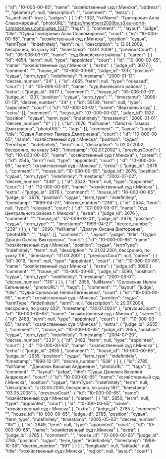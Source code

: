 {
    "id": "10-000-00-65",
    "name": "хозяйственный суд г.Минска",
    "address": "",
    "geometry": null,
    "description": "",
    "comment": "",
    "extra": {
        "is_archived": true
    },
    "judges": [
        {
            "id": 1337,
            "fullName": "Григорович Алла Славомировна",
            "photoURL": "https://members2020by.s3.eu-north-1.amazonaws.com/judge_1337",
            "tags": [],
            "comment": "",
            "layout": "judge",
            "title": "Судья Григорович Алла Славомировна",
            "court": {
                "id": "10-000-00-65",
                "name": "хозяйственный суд г.Минска",
                "position": "судья",
                "termType": "indefinitely",
                "term": null,
                "description": "c 13.01.2009, бессрочно, по указу 34",
                "timestamp": "13.01.2009"
            },
            "previousCourt": {
                "id": "05-006-03-01",
                "name": "суд Вилейского района"
            },
            "career": [
                {
                    "id": 4854,
                    "term": null,
                    "type": "appointed",
                    "court": {
                        "id": "10-000-00-65",
                        "name": "хозяйственный суд г.Минска"
                    },
                    "extra": {
                        "judge_id": 3677
                    },
                    "comment": "",
                    "house_id": "10-000-00-65",
                    "judge_id": 1337,
                    "position": "судья",
                    "term_type": "indefinitely",
                    "timestamp": "2009-01-13",
                    "decree_number": "34"
                },
                {
                    "id": 4855,
                    "term": null,
                    "type": "released",
                    "court": {
                        "id": "05-006-03-01",
                        "name": "суд Вилейского района"
                    },
                    "extra": {
                        "judge_id": 3677
                    },
                    "comment": "",
                    "house_id": "05-006-03-01",
                    "judge_id": 1337,
                    "position": "судья",
                    "term_type": "",
                    "timestamp": "2009-01-13",
                    "decree_number": "34"
                },
                {
                    "id": 59139,
                    "term": null,
                    "type": "appointed",
                    "court": {
                        "id": "07-000-00-02",
                        "name": "Верховный суд"
                    },
                    "extra": [],
                    "comment": "",
                    "house_id": "07-000-00-02",
                    "judge_id": 1337,
                    "position": "судья",
                    "term_type": "indefinitely",
                    "timestamp": "2000-01-01",
                    "decree_number": "0"
                }
            ]
        },
        {
            "id": 2676,
            "fullName": "Лапотко Тамара Дмитриевна",
            "photoURL": "",
            "tags": [],
            "comment": "",
            "layout": "judge",
            "title": "Судья Лапотко Тамара Дмитриевна",
            "court": {
                "id": "10-000-00-65",
                "name": "хозяйственный суд г.Минска",
                "position": "судья",
                "termType": "indefinitely",
                "term": null,
                "description": "c 02.07.2002, бессрочно, по указу 348",
                "timestamp": "02.07.2002"
            },
            "previousCourt": {
                "id": "10-000-00-65",
                "name": "хозяйственный суд г.Минска"
            },
            "career": [
                {
                    "id": 2545,
                    "term": null,
                    "type": "appointed",
                    "court": {
                        "id": "10-000-00-65",
                        "name": "хозяйственный суд г.Минска"
                    },
                    "extra": {
                        "judge_id": 2676
                    },
                    "comment": "",
                    "house_id": "10-000-00-65",
                    "judge_id": 2676,
                    "position": "судья",
                    "term_type": "indefinitely",
                    "timestamp": "2002-07-02",
                    "decree_number": "348"
                },
                {
                    "id": 2543,
                    "term": null,
                    "type": "appointed",
                    "court": {
                        "id": "10-000-00-65",
                        "name": "хозяйственный суд г.Минска"
                    },
                    "extra": {
                        "judge_id": 2676
                    },
                    "comment": "",
                    "house_id": "10-000-00-65",
                    "judge_id": 2676,
                    "position": "судья",
                    "term_type": "indefinitely",
                    "timestamp": "1999-04-27",
                    "decree_number": "239"
                },
                {
                    "id": 2544,
                    "term": null,
                    "type": "released",
                    "court": {
                        "id": "07-009-03-01",
                        "name": "суд Центрального района г. Минска"
                    },
                    "extra": {
                        "judge_id": 2676
                    },
                    "comment": "",
                    "house_id": "07-009-03-01",
                    "judge_id": 2676,
                    "position": "судья",
                    "term_type": "",
                    "timestamp": "1999-04-27",
                    "decree_number": "239"
                }
            ]
        },
        {
            "id": 3090,
            "fullName": "Драгун Оксана Викторовна",
            "photoURL": "",
            "tags": [],
            "comment": "",
            "layout": "judge",
            "title": "Судья Драгун Оксана Викторовна",
            "court": {
                "id": "10-000-00-65",
                "name": "хозяйственный суд г.Минска",
                "position": "судья",
                "termType": "indefinitely",
                "term": null,
                "description": "c 01.03.2001, бессрочно, по указу 116",
                "timestamp": "01.03.2001"
            },
            "previousCourt": null,
            "career": [
                {
                    "id": 3019,
                    "term": null,
                    "type": "appointed",
                    "court": {
                        "id": "10-000-00-65",
                        "name": "хозяйственный суд г.Минска"
                    },
                    "extra": {
                        "judge_id": 3090
                    },
                    "comment": "",
                    "house_id": "10-000-00-65",
                    "judge_id": 3090,
                    "position": "судья",
                    "term_type": "indefinitely",
                    "timestamp": "2001-03-01",
                    "decree_number": "116"
                }
            ]
        },
        {
            "id": 2655,
            "fullName": "Орловская Нелли Евгеньевна",
            "photoURL": "",
            "tags": [],
            "comment": "",
            "layout": "judge",
            "title": "Судья Орловская Нелли Евгеньевна",
            "court": {
                "id": "10-000-00-65",
                "name": "хозяйственный суд г.Минска",
                "position": "судья",
                "termType": "indefinitely",
                "term": null,
                "description": "c 20.07.2004, бессрочно, по указу 333",
                "timestamp": "20.07.2004"
            },
            "previousCourt": {
                "id": "10-000-00-65",
                "name": "хозяйственный суд г.Минска"
            },
            "career": [
                {
                    "id": 2483,
                    "term": null,
                    "type": "appointed",
                    "court": {
                        "id": "10-000-00-65",
                        "name": "хозяйственный суд г.Минска"
                    },
                    "extra": {
                        "judge_id": 2655
                    },
                    "comment": "",
                    "house_id": "10-000-00-65",
                    "judge_id": 2655,
                    "position": "судья",
                    "term_type": "indefinitely",
                    "timestamp": "2004-07-20",
                    "decree_number": "333"
                },
                {
                    "id": 2482,
                    "term": null,
                    "type": "appointed",
                    "court": {
                        "id": "10-000-00-65",
                        "name": "хозяйственный суд г.Минска"
                    },
                    "extra": {
                        "judge_id": 2655
                    },
                    "comment": "",
                    "house_id": "10-000-00-65",
                    "judge_id": 2655,
                    "position": "судья",
                    "term_type": "indefinitely",
                    "timestamp": "1998-12-31",
                    "decree_number": "638"
                }
            ]
        },
        {
            "id": 2785,
            "fullName": "Данилюк Василий Андреевич",
            "photoURL": "",
            "tags": [],
            "comment": "",
            "layout": "judge",
            "title": "Судья Данилюк Василий Андреевич",
            "court": {
                "id": "10-000-00-65",
                "name": "хозяйственный суд г.Минска",
                "position": "судья",
                "termType": "indefinitely",
                "term": null,
                "description": "c 03.05.2005, бессрочно, по указу 197",
                "timestamp": "03.05.2005"
            },
            "previousCourt": {
                "id": "10-000-00-65",
                "name": "хозяйственный суд г.Минска"
            },
            "career": [
                {
                    "id": 2850,
                    "term": null,
                    "type": "appointed",
                    "court": {
                        "id": "10-000-00-65",
                        "name": "хозяйственный суд г.Минска"
                    },
                    "extra": {
                        "judge_id": 2785
                    },
                    "comment": "",
                    "house_id": "10-000-00-65",
                    "judge_id": 2785,
                    "position": "судья",
                    "term_type": "indefinitely",
                    "timestamp": "2005-05-03",
                    "decree_number": "197"
                },
                {
                    "id": 2849,
                    "term": null,
                    "type": "appointed",
                    "court": {
                        "id": "10-000-00-65",
                        "name": "хозяйственный суд г.Минска"
                    },
                    "extra": {
                        "judge_id": 2785
                    },
                    "comment": "",
                    "house_id": "10-000-00-65",
                    "judge_id": 2785,
                    "position": "судья",
                    "term_type": "indefinitely",
                    "timestamp": "1999-10-08",
                    "decree_number": "591"
                }
            ]
        }
    ],
    "longitude": null,
    "latitude": null,
    "title": "хозяйственный суд г.Минска",
    "region": null,
    "layout": "court"
}